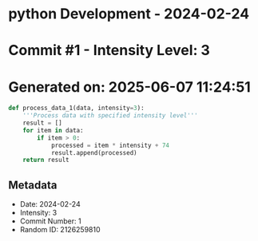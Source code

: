 ﻿# python Development - 2024-02-24
# Commit #1 - Intensity Level: 3
# Generated on: 2025-06-07 11:24:51
```python
def process_data_1(data, intensity=3):
    '''Process data with specified intensity level'''
    result = []
    for item in data:
        if item > 0:
            processed = item * intensity + 74
            result.append(processed)
    return result
```
## Metadata
- Date: 2024-02-24
- Intensity: 3
- Commit Number: 1
- Random ID: 2126259810

